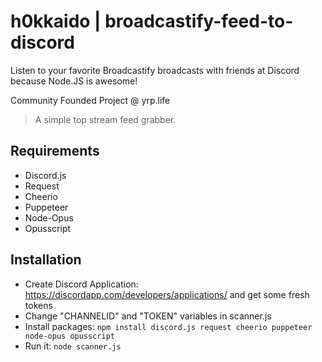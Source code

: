 # h0kkaido | broadcastify-feed-to-discord

Listen to your favorite Broadcastify broadcasts with friends at Discord because Node.JS is awesome!

Community Founded Project @ yrp.life

> A simple top stream feed grabber.

## Requirements

* Discord.js
* Request
* Cheerio
* Puppeteer
* Node-Opus
* Opusscript

## Installation

* Create Discord Application: https://discordapp.com/developers/applications/ and get some fresh tokens
* Change "CHANNELID" and "TOKEN" variables in scanner.js
* Install packages: ```npm install discord.js request cheerio puppeteer node-opus opusscript```
* Run it: ```node scanner.js```

